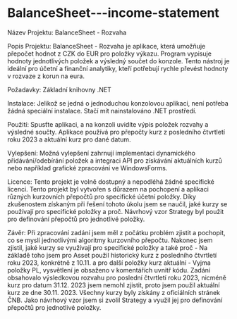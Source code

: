 # BalanceSheet---income-statement

Název Projektu: BalanceSheet - Rozvaha

Popis Projektu:
BalanceSheet - Rozvaha je aplikace, která umožňuje přepočet hodnot z CZK do EUR pro položky výkazu. Program vypisuje hodnoty jednotlivých položek a výsledný součet do konzole. Tento nástroj je ideální pro účetní a finanční analytiky, kteří potřebují rychle převést hodnoty v rozvaze z korun na eura.

Požadavky:
Základní knihovny .NET

Instalace:
Jelikož se jedná o jednoduchou konzolovou aplikaci, není potřeba žádná speciální instalace. Stačí mít nainstalováno .NET prostředí.

Použití:
Spusťte aplikaci, a na konzoli uvidíte výpis položek rozvahy a výsledné součty.
Aplikace používá pro přepočty kurz z posledního čtvrtletí roku 2023 a aktuální kurz pro dané datum.

Vylepšení:
Možná vylepšení zahrnují implementaci dynamického přidávání/odebírání položek a integraci API pro získávání aktuálních kurzů nebo například grafické zpracování ve WindowsForms.

Licence:
Tento projekt je volně dostupný a nepodléhá žádné specifické licenci.
Tento projekt byl vytvořen s důrazem na pochopení a aplikaci různých kurzovních přepočtů pro specifické účetní položky. Díky zkušenostem získaným při řešení tohoto úkolu jsem se naučil, jaké kurzy se používají pro specifické položky a proč. Návrhový vzor Strategy byl použit pro definování přepočtů pro jednotlivé položky.

Závěr:
Při zpracování zadání jsem měl z počátku problém zjistit a pochopit, co se myslí jednotlivými algoritmy kurzovního přepočtu. Nakonec jsem zjistil, jaké kurzy se využívají pro specifické položky a také proč - Na základě toho jsem pro Asset použil historický kurz z posledního čtvrtletí roku 2023, konkrétně z 10.11. a pro další položky kurz aktuální  - Vyjma položky PL, vysvětlení je obsaženo v komentářích uvnitř kódu. Zadání obsahovalo výsledkovou rozvahu pro poslední čtvrtletí roku 2023, nicméně kurz pro datum 31.12. 2023 jsem nemohl zjistit, proto jsem použil aktuální kurz ze dne 30.11. 2023. Všechny kurzy byly získány z oficiálních stránek ČNB. Jako návrhový vzor jsem si zvolil Strategy a využil jej pro definování přepočtů pro jednotlivé položky. 
